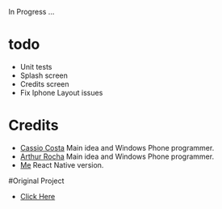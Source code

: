 In Progress ...

# todo
  * Unit tests
  * Splash screen
  * Credits screen
  * Fix Iphone Layout issues

# Credits
 * [Cassio Costa](https://github.com/cassiocosta) Main idea and Windows Phone programmer.
 * [Arthur Rocha](https://github.com/zionix357) Main idea and Windows Phone programmer.
 * [Me](https://github.com/cainarm) React Native version.
 
 #Original Project
 * [Click Here](https://github.com/zionix357/AppEstrelas) 



